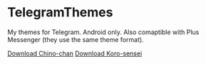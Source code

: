 # TelegramThemes
My themes for Telegram. Android only. Also comaptible with Plus Messenger (they use the same theme format).

[Download Chino-chan](https://github.com/LeddaZ/TelegramThemes/raw/master/Chino-chan.attheme)
[Download Koro-sensei](https://github.com/LeddaZ/TelegramThemes/raw/master/Koro-sensei.attheme)